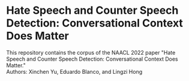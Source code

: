Hate Speech and Counter Speech Detection: Conversational Context Does Matter
============================================================================================================

This repository contains the corpus of the NAACL 2022 paper "Hate Speech and Counter Speech Detection: Conversational Context Does Matter."  
Authors: Xinchen Yu, Eduardo Blanco, and Lingzi Hong
